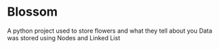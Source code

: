 # Blossom
A python project used to store flowers and what they tell about you
Data was stored using Nodes and Linked List
